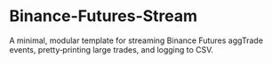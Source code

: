 # Binance-Futures-Stream
A minimal, modular template for streaming Binance Futures aggTrade events, pretty‑printing large trades, and logging to CSV.

